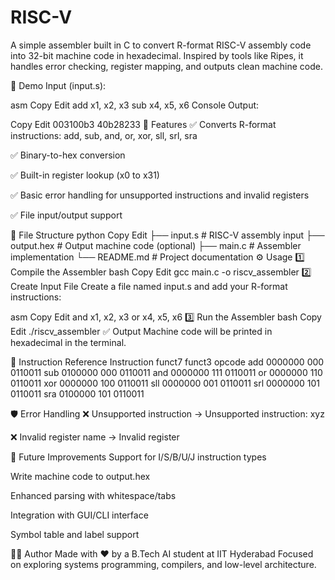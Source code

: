 # RISC-V
A simple assembler built in C to convert R-format RISC-V assembly code into 32-bit machine code in hexadecimal. Inspired by tools like Ripes, it handles error checking, register mapping, and outputs clean machine code.

📸 Demo
Input (input.s):

asm
Copy
Edit
add x1, x2, x3
sub x4, x5, x6
Console Output:

Copy
Edit
003100b3
40b28233
📌 Features
✅ Converts R-format instructions: add, sub, and, or, xor, sll, srl, sra

✅ Binary-to-hex conversion

✅ Built-in register lookup (x0 to x31)

✅ Basic error handling for unsupported instructions and invalid registers

✅ File input/output support

📂 File Structure
python
Copy
Edit
├── input.s         # RISC-V assembly input
├── output.hex      # Output machine code (optional)
├── main.c          # Assembler implementation
└── README.md       # Project documentation
⚙️ Usage
1️⃣ Compile the Assembler
bash
Copy
Edit
gcc main.c -o riscv_assembler
2️⃣ Create Input File
Create a file named input.s and add your R-format instructions:

asm
Copy
Edit
and x1, x2, x3
or x4, x5, x6
3️⃣ Run the Assembler
bash
Copy
Edit
./riscv_assembler
✅ Output
Machine code will be printed in hexadecimal in the terminal.

🧠 Instruction Reference
Instruction	funct7	funct3	opcode
add	0000000	000	0110011
sub	0100000	000	0110011
and	0000000	111	0110011
or	0000000	110	0110011
xor	0000000	100	0110011
sll	0000000	001	0110011
srl	0000000	101	0110011
sra	0100000	101	0110011

🛡️ Error Handling
❌ Unsupported instruction → Unsupported instruction: xyz

❌ Invalid register name → Invalid register

🚀 Future Improvements
Support for I/S/B/U/J instruction types

Write machine code to output.hex

Enhanced parsing with whitespace/tabs

Integration with GUI/CLI interface

Symbol table and label support

👨‍💻 Author
Made with ❤️ by a B.Tech AI student at IIT Hyderabad
Focused on exploring systems programming, compilers, and low-level architecture.
